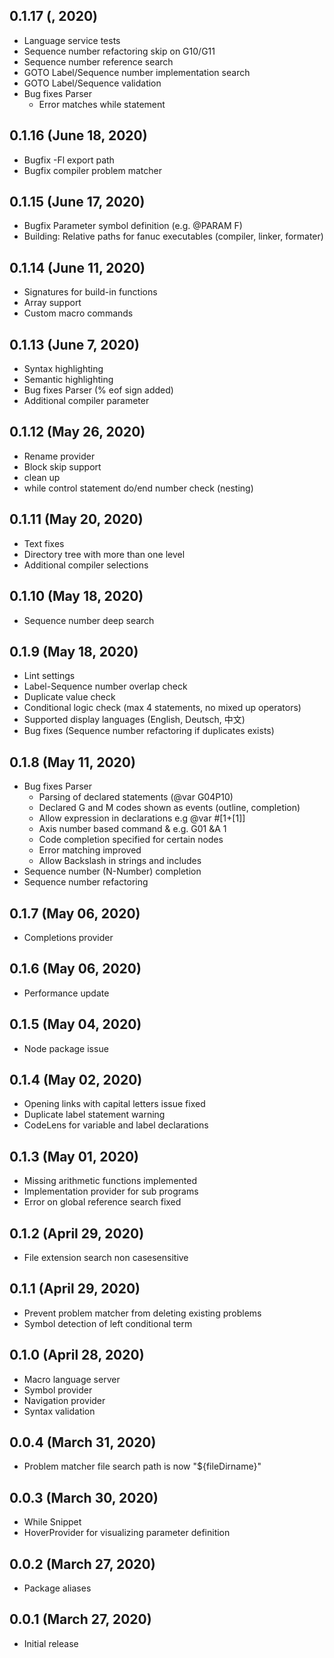 ## 0.1.17 (, 2020)
- Language service tests 
- Sequence number refactoring skip on G10/G11
- Sequence number reference search
- GOTO Label/Sequence number implementation search
- GOTO Label/Sequence validation
- Bug fixes Parser
	- Error matches while statement

## 0.1.16 (June 18, 2020)
- Bugfix -Fl export path
- Bugfix compiler problem matcher 

## 0.1.15 (June 17, 2020)
- Bugfix Parameter symbol definition (e.g. @PARAM	F)
- Building: Relative paths for fanuc executables (compiler, linker, formater)

## 0.1.14 (June 11, 2020)
- Signatures for build-in functions
- Array support
- Custom macro commands

## 0.1.13 (June 7, 2020)
- Syntax highlighting
- Semantic highlighting
- Bug fixes Parser (% eof sign added)
- Additional compiler parameter

## 0.1.12 (May 26, 2020)
- Rename provider
- Block skip support
- clean up
- while control statement do/end number check (nesting)

## 0.1.11 (May 20, 2020)
- Text fixes
- Directory tree with more than one level
- Additional compiler selections

## 0.1.10 (May 18, 2020)
-  Sequence number deep search

## 0.1.9 (May 18, 2020)
- Lint settings
- Label-Sequence number overlap check
- Duplicate value check
- Conditional logic check (max 4 statements, no mixed up operators)
- Supported display languages (English, Deutsch, 中文)
- Bug fixes (Sequence number refactoring if duplicates exists) 	

## 0.1.8 (May 11, 2020)
- Bug fixes Parser 	
	- Parsing of declared statements  (@var G04P10)
	- Declared G and M codes shown as events (outline, completion)
	- Allow expression in declarations e.g @var #[1+[1]]
	- Axis number based command & e.g. G01 &A 1
	- Code completion specified for certain nodes
	- Error matching improved
	- Allow Backslash in strings and includes
- Sequence number (N-Number) completion
- Sequence number refactoring

## 0.1.7 (May 06, 2020)
- Completions provider

## 0.1.6 (May 06, 2020)
- Performance update

## 0.1.5 (May 04, 2020)
- Node package issue

## 0.1.4 (May 02, 2020)
- Opening links with capital letters issue fixed 
- Duplicate label statement warning
- CodeLens for variable and label declarations 

## 0.1.3 (May 01, 2020)
- Missing arithmetic functions implemented
- Implementation provider for sub programs
- Error on global reference search fixed

## 0.1.2 (April 29, 2020)
- File extension search non casesensitive

## 0.1.1 (April 29, 2020)
- Prevent problem matcher from deleting existing problems
- Symbol detection of left conditional term

## 0.1.0 (April 28, 2020)
- Macro language server
- Symbol provider
- Navigation provider
- Syntax validation

## 0.0.4 (March 31, 2020)
- Problem matcher file search path is now "${fileDirname}"

## 0.0.3 (March 30, 2020)
- While Snippet
- HoverProvider for visualizing parameter definition

## 0.0.2 (March 27, 2020)
- Package aliases

## 0.0.1 (March 27, 2020)
- Initial release



